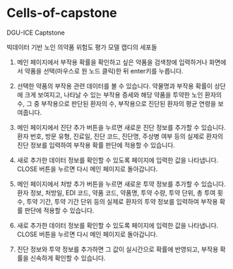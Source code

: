 # Cells-of-capstone
DGU-ICE Captstone

빅데이터 기반 노인 의약품 위험도 평가 모델
캡디의 세포들
 
1. 메인 페이지에서 부작용 확률을 확인하고 싶은 약품을 검색창에 입력하거나 화면에서 약품을 선택(마우스로 원 노드 클릭)한 뒤 enter키를 누릅니다.

 
2. 선택한 약품의 부작용 관련 데이터를 볼 수 있습니다. 약물명과 부작용 확률이 상단에 크게 보여지고, 나타날 수 있는 부작용 증세와 해당 약품을 투약한 노인 환자의 수, 그 중 부작용으로 판단된 환자의 수, 부작용으로 진단된 환자의 평균 연령을 보여줍니다.

 
3. 메인 페이지에서 진단 추가 버튼을 누르면 새로운 진단 정보를 추가할 수 있습니다. 환자 번호, 방문 유형, 진료일, 진단 코드, 진단명, 주상병 여부 등의 실제로 환자의 진단 정보를 입력하여 부작용 확률 판단에 적용할 수 있습니다.

 
4. 새로 추가한 데이터 정보를 확인할 수 있도록 페이지에 입력한 값을 나타냅니다. CLOSE 버튼을 누르면 다시 메인 페이지로 돌아갑니다.

 
5. 메인 페이지에서 처방 추가 버튼을 누르면 새로운 투약 정보를 추가할 수 있습니다.  환자 정보, 처방일, EDI 코드, 약품 코드, 약품명, 투약 수량, 투약 단위, 총 투여 횟수, 투약 기간, 투약 기간 단위 등의 실제로 환자의 투약 정보를 입력하여 부작용 확률 판단에 적용할 수 있습니다.

 
6. 새로 추가한 데이터 정보를 확인할 수 있도록 페이지에 입력한 값을 나타냅니다. CLOSE 버튼을 누르면 다시 메인 페이지로 돌아갑니다.
 
7. 진단 정보와 투약 정보를 추가하면 그 값이 실시간으로 확률에 반영되고, 부작용 확률을 신속하게 확인할 수 있습니다.

